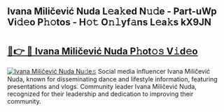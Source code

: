 ## Ivana Miličević Nuda L𝚎a𝚔ed N𝚞𝚍e - Part-uWp Vi𝚍𝚎o P𝚑𝚘tos - H𝚘𝚝 O𝚗𝚕yf𝚊ns L𝚎a𝚔s kX9JN

# <h2><a href="http://kf8g94.oniu.top/?m=Ivana+Mili%c4%8devi%c4%87+Nuda">🔗👉 🔴 Ivana Miličević Nuda P𝚑ot𝚘𝚜 V𝚒d𝚎o</a></h2>

[![Ivana Miličević Nuda Nu𝚍e𝚜](https://i.imgur.com/0qMVB7G.gif)](http://kf8g94.oniu.top/?m=Ivana+Mili%c4%8devi%c4%87+Nuda)
Social media influencer Ivana Miličević Nuda, known for disseminating dance and lifestyle information, featuring presentations and vlogs. Community leader Ivana Miličević Nuda, recognized for their leadership and dedication to improving their community.  
